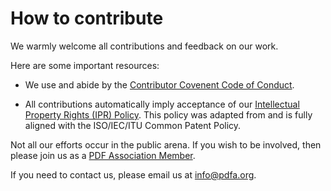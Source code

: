 # How to contribute

We warmly welcome all contributions and feedback on our work.

Here are some important resources:

* We use and abide by the [Contributor Covenent Code of Conduct](https://github.com/pdf-association/.github/blob/main/CODE_OF_CONDUCT.md).

* All contributions automatically imply acceptance of our [Intellectual Property Rights (IPR) Policy](https://www.pdfa.org/intellectual-property-rights-ipr-policy/). This policy was adapted from and is fully aligned with the ISO/IEC/ITU Common Patent Policy.

Not all our efforts occur in the public arena. If you wish to be involved, then please join us as a [PDF Association Member](https://www.pdfa.org/become-a-member/).

If you need to contact us, please email us at [info@pdfa.org](mailto:info@pdfa.org).
